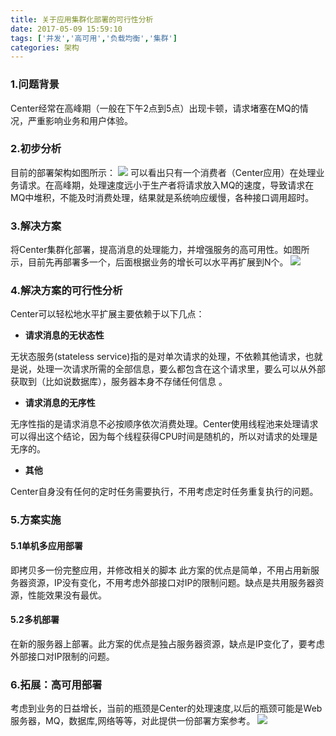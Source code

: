 ```yaml
---
title: 关于应用集群化部署的可行性分析
date: 2017-05-09 15:59:10
tags: ['并发','高可用','负载均衡','集群']
categories: 架构
---
```


### 1.问题背景
Center经常在高峰期（一般在下午2点到5点）出现卡顿，请求堵塞在MQ的情况，严重影响业务和用户体验。
### 2.初步分析
目前的部署架构如图所示：
![](http://ooxz0ztfx.bkt.clouddn.com/pssnow.png)
可以看出只有一个消费者（Center应用）在处理业务请求。在高峰期，处理速度远小于生产者将请求放入MQ的速度，导致请求在MQ中堆积，不能及时消费处理，结果就是系统响应缓慢，各种接口调用超时。
### 3.解决方案
将Center集群化部署，提高消息的处理能力，并增强服务的高可用性。如图所示，目前先再部署多一个，后面根据业务的增长可以水平再扩展到N个。
![](http://ooxz0ztfx.bkt.clouddn.com/pssfuture.png)
### 4.解决方案的可行性分析
Center可以轻松地水平扩展主要依赖于以下几点：
- **请求消息的无状态性**

无状态服务(stateless service)指的是对单次请求的处理，不依赖其他请求，也就是说，处理一次请求所需的全部信息，要么都包含在这个请求里，要么可以从外部获取到（比如说数据库），服务器本身不存储任何信息 。
- **请求消息的无序性**

无序性指的是请求消息不必按顺序依次消费处理。Center使用线程池来处理请求可以得出这个结论，因为每个线程获得CPU时间是随机的，所以对请求的处理是无序的。
- **其他**

Center自身没有任何的定时任务需要执行，不用考虑定时任务重复执行的问题。
### 5.方案实施
#### 5.1单机多应用部署
即拷贝多一份完整应用，并修改相关的脚本
此方案的优点是简单，不用占用新服务器资源，IP没有变化，不用考虑外部接口对IP的限制问题。缺点是共用服务器资源，性能效果没有最优。
#### 5.2多机部署
在新的服务器上部署。此方案的优点是独占服务器资源，缺点是IP变化了，要考虑外部接口对IP限制的问题。
### 6.拓展：高可用部署
考虑到业务的日益增长，当前的瓶颈是Center的处理速度,以后的瓶颈可能是Web服务器，MQ，数据库,网络等等，对此提供一份部署方案参考。
![](http://ooxz0ztfx.bkt.clouddn.com/pssha2.png)